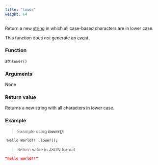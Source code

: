 ```yaml
---
title: "lower"
weight: 64
---
```


Return a new [string](..) in which all case-based characters are in lower case.

This function does *not* generate an [event](../../../overview/events).

### Function

*str*.`lower()`

### Arguments

None

### Return value

Returns a new string with all characters in lower case.

### Example

> Example using ***lower()***:

```thingsdb,json_response
'Hello World!!'.lower();
```

> Return value in JSON format

```json
"hello world!!"
```
